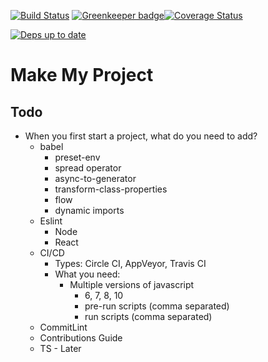 [![Build Status](https://travis-ci.org/PlayMa256/mmp.svg?branch=master)](https://travis-ci.org/PlayMa256/mmp) [![Greenkeeper badge](https://badges.greenkeeper.io/PlayMa256/mmp.svg)](https://greenkeeper.io/)[![Coverage Status](https://coveralls.io/repos/github/PlayMa256/mmp/badge.svg?branch=master)](https://coveralls.io/github/PlayMa256/mmp?branch=master)

[![Deps up to date](https://david-dm.org/PlayMa256/mmp.svg)](https://david-dm.org/PlayMa256/mmp.svg)

# Make My Project


## Todo
* When you first start a project, what do you need to add?
	* babel
		* preset-env
		* spread operator
		* async-to-generator
		* transform-class-properties
		* flow
		* dynamic imports
	* Eslint
		* Node
		* React
	* CI/CD
		* Types: Circle CI, AppVeyor, Travis CI
		* What you need:
			* Multiple versions of javascript
				* 6, 7, 8, 10
				* pre-run scripts (comma separated)
				* run scripts (comma separated)
	* CommitLint
	* Contributions Guide
	* TS - Later
